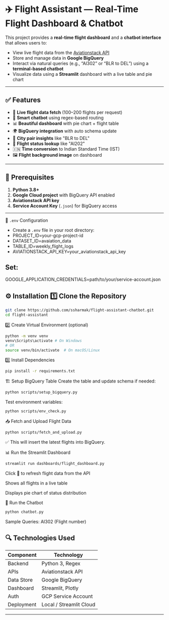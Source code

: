 # ✈️ Flight Assistant — Real-Time Flight Dashboard & Chatbot

This project provides a **real-time flight dashboard** and a **chatbot interface** that allows users to:

- View live flight data from the [Aviationstack API](https://aviationstack.com/)
- Store and manage data in **Google BigQuery**
- Interact via natural queries (e.g., “AI302” or “BLR to DEL”) using a **terminal-based chatbot**
- Visualize data using a **Streamlit** dashboard with a live table and pie chart

---

## ✅ Features

- 🔄 **Live flight data fetch** (100–200 flights per request)
- 🧠 **Smart chatbot** using regex-based routing
- 📊 **Beautiful dashboard** with pie chart + flight table
- 🌍 **BigQuery integration** with auto schema update
- 🎯 **City pair insights** like "BLR to DEL"
- 🛬 **Flight status lookup** like "AI202"
- 🇮🇳 **Time conversion** to Indian Standard Time (IST)
- 🖼️ **Flight background image** on dashboard

---

## 🧱 Prerequisites

1. **Python 3.8+**
2. **Google Cloud project** with BigQuery API enabled
3. **Aviationstack API key**
4. **Service Account Key** (`.json`) for BigQuery access

---

🔐 `.env` Configuration

- Create a `.env` file in your root directory:
- PROJECT_ID=your-gcp-project-id
- DATASET_ID=avaiation_data
- TABLE_ID=weekly_flight_logs
- AVIATIONSTACK_API_KEY=your_aviationstack_api_key

Set:
--
GOOGLE_APPLICATION_CREDENTIALS=path/to/your/service-account.json

⚙️ Installation
1️⃣ Clone the Repository
--- 
```bash
git clone https://github.com/ssharmak/flight-assistant-chatbot.git
cd flight-assistant
```

2️⃣ Create Virtual Environment (optional) 
```bash
python -m venv venv
venv\Scripts\activate # On Windows
# OR
source venv/bin/activate  # On macOS/Linux
```

3️⃣ Install Dependencies

```bash
pip install -r requirements.txt
```

🏗️ Setup BigQuery Table
Create the table and update schema if needed:
```bash
python scripts/setup_bigquery.py
```
Test environment variables:
```bash
python scripts/env_check.py
```

📥 Fetch and Upload Flight Data

```bash
python scripts/fetch_and_upload.py
```

✅ This will insert the latest flights into BigQuery.

📊 Run the Streamlit Dashboard
```bash
streamlit run dashboards/flight_dashboard.py
```
Click 🔁 to refresh flight data from the API

Shows all flights in a live table

Displays pie chart of status distribution

💬 Run the Chatbot
```bash
python chatbot.py
```
Sample Queries:
AI302 (Flight number) 

## 🔍 Technologies Used
| Component  | Technology              |
| ---------- | ----------------------- |
| Backend    | Python 3, Regex         |
| APIs       | Aviationstack API       |
| Data Store | Google BigQuery         |
| Dashboard  | Streamlit, Plotly       |
| Auth       | GCP Service Account     |
| Deployment | Local / Streamlit Cloud |
---
